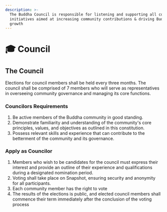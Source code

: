 ```yaml
---
description: >-
  The Buddha Council is responsible for listening and supporting all community
  initiatives aimed at increasing community contributions & driving Buddha's
  growth
---
```


# 🎓 Council

## The Council <a href="#the-council" id="the-council"></a>

Elections for council members shall be held every three months. The council shall be comprised of 7 members who will serve as representatives in overseeing community governance and managing its core functions.&#x20;

### **Councilors Requirements**

1. Be active members of the Buddha community in good standing.
2. Demonstrate familiarity and understanding of the community's core principles, values, and objectives as outlined in this constitution.
3. Possess relevant skills and experience that can contribute to the betterment of the community and its governance.

### **Apply as Councilor**  <a href="#join-the-council" id="join-the-council"></a>

1. Members who wish to be candidates for the council must express their interest and provide an outline of their experience and qualifications during a designated nomination period.
2. Voting shall take place on Snapshot, ensuring security and anonymity for all participants.
3. Each community member has the right to vote&#x20;
4. The results of the elections is public, and elected council members shall commence their term immediately after the conclusion of the voting process


